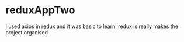 # reduxAppTwo
 I used axios in redux and it was basic to learn, redux is really makes the project organised
